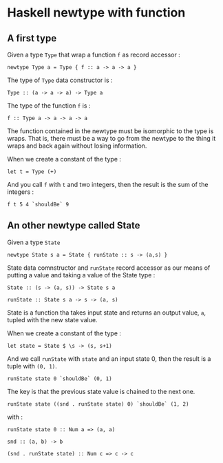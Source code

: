 # Haskell newtype with function
## A first type

Given a type `Type` that wrap a function `f` as record accessor :

    newtype Type a = Type { f :: a -> a -> a }   

The type of `Type` data constructor is :

    Type :: (a -> a -> a) -> Type a

The type of the function `f` is :

    f :: Type a -> a -> a -> a

The function contained in the newtype must be isomorphic to the type is wraps. That is, there must be a way to go from the newtype to the thing it wraps and back again without losing information. 

When we create a constant of the type :

    let t = Type (+)

And you call `f` with `t` and two integers, then the result is the sum of the integers : 

    f t 5 4 `shouldBe` 9

## An other newtype called State

Given a type `State` 

    newtype State s a = State { runState :: s -> (a,s) }

State data comnstructor and `runState` record accessor as our means of putting a value and taking a value of the State type :

    State :: (s -> (a, s)) -> State s a

    runState :: State s a -> s -> (a, s)

State is a function tha takes input state and returns an output value, `a`, tupled with the new state value.

When we create a constant of the type :

    let state = State $ \s -> (s, s+1)    

And we call `runState` with `state` and an input state 0, then the result is a tuple with `(0, 1)`.

    runState state 0 `shouldBe` (0, 1) 

The key is that the previous state value is chained to the next one.

    runState state ((snd . runState state) 0) `shouldBe` (1, 2)

with :

    runState state 0 :: Num a => (a, a)

    snd :: (a, b) -> b

    (snd . runState state) :: Num c => c -> c


